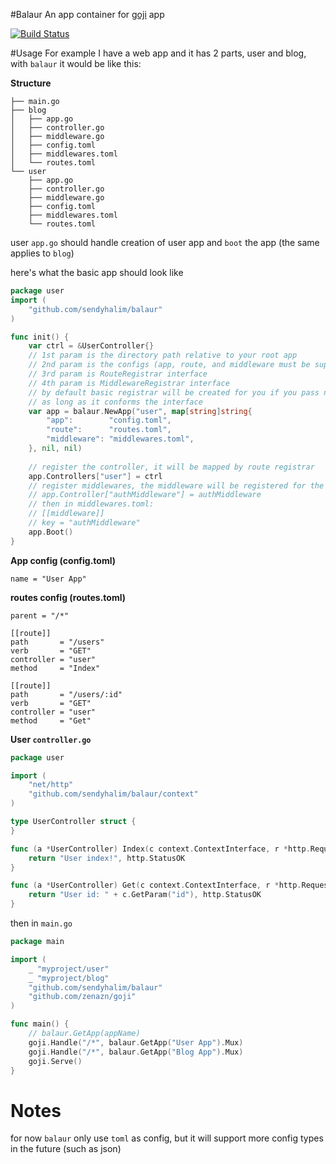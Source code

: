 #Balaur
An app container for [goji](https://github.com/zenazn/goji) app

[![Build Status](https://travis-ci.org/sendyhalim/balaur.svg)](https://travis-ci.org/sendyhalim/balaur)


#Usage
For example I have a web app and it has 2 parts, user and blog, with `balaur` it would be like this:

**Structure**
```
├── main.go
├── blog
│   ├── app.go
│   ├── controller.go
│   ├── middleware.go
│   ├── config.toml
│   ├── middlewares.toml
│   └── routes.toml
└── user
    ├── app.go
    ├── controller.go
    ├── middleware.go
    ├── config.toml
    ├── middlewares.toml
    └── routes.toml
```
user `app.go` should handle creation of user app and `boot` the app (the same applies to `blog`)

here's what the basic app should look like
```go
package user
import (
	"github.com/sendyhalim/balaur"
)

func init() {
	var ctrl = &UserController{}
	// 1st param is the directory path relative to your root app
	// 2nd param is the configs (app, route, and middleware must be supplied)
	// 3rd param is RouteRegistrar interface
	// 4th param is MiddlewareRegistrar interface 
	// by default basic registrar will be created for you if you pass nil but of course you can create your own registrar 
	// as long as it conforms the interface
	var app = balaur.NewApp("user", map[string]string{
		"app":        "config.toml",
		"route":      "routes.toml",
		"middleware": "middlewares.toml",
	}, nil, nil)
    
    // register the controller, it will be mapped by route registrar
	app.Controllers["user"] = ctrl
	// register middlewares, the middleware will be registered for the app's parent route (set in routes.toml)
	// app.Controller["authMiddleware"] = authMiddleware
	// then in middlewares.toml:
	// [[middleware]]
	// key = "authMiddleware" 
	app.Boot()
}
```

**App config (config.toml)**
```
name = "User App"
```

**routes config (routes.toml)**
```
parent = "/*"

[[route]]
path       = "/users"
verb       = "GET"
controller = "user"
method     = "Index"

[[route]]
path       = "/users/:id"
verb       = "GET"
controller = "user"
method     = "Get"
```

**User `controller.go`**
```go
package user

import (
	"net/http"
	"github.com/sendyhalim/balaur/context"
)

type UserController struct {
}

func (a *UserController) Index(c context.ContextInterface, r *http.Request) (string, int) {
	return "User index!", http.StatusOK
}

func (a *UserController) Get(c context.ContextInterface, r *http.Request) (string, int) {
	return "User id: " + c.GetParam("id"), http.StatusOK
}

```

then in `main.go`
```go
package main

import (
	_ "myproject/user"
	_ "myproject/blog"
	"github.com/sendyhalim/balaur"
	"github.com/zenazn/goji"
)

func main() {
    // balaur.GetApp(appName)
	goji.Handle("/*", balaur.GetApp("User App").Mux)
	goji.Handle("/*", balaur.GetApp("Blog App").Mux)
	goji.Serve()
}
```

# Notes
for now `balaur` only use `toml` as config, but it will support more config types in the future (such as json)
